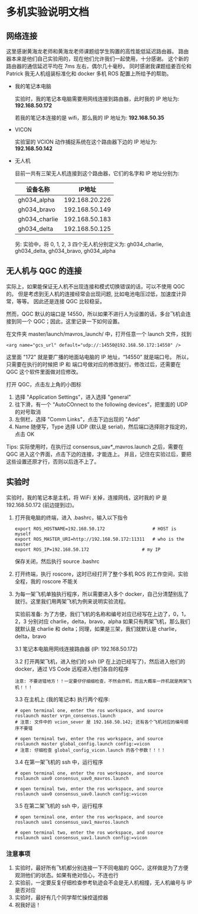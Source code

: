 # 多机实验说明文档

## 网络连接

这里感谢黄海龙老师和黄海龙老师课题组学生购置的高性能低延迟路由器。
路由器本来是他们自己实验用的，现在他们允许我们一起使用，十分感谢。
这个新的路由器的通信延迟平均在 7ms 左右，偶尔几十毫秒。
同时感谢我课题组姜百伦和 Patrick 我无人机组装标准化和 docker 多机 ROS 配置上所给予的帮助。

- 我的笔记本电脑

    实验时，我的笔记本电脑需要用网线连接到路由器，此时我的 IP 地址为: **192.168.50.172**

    若我的笔记本连接的是 wifi，那么我的 IP 地址为: **192.168.50.35**

- VICON

    实验室的 VCION 动作捕捉系统在这个路由器下边的 IP 地址为: **192.168.50.142**

- 无人机

    目前一共有三架无人机连接到这个路由器，它们的名字和 IP 地址分别为:

  | 设备名称          | IP地址           |
  |----------------|----------------|
  | gh034_alpha   | 192.168.20.226 |
  | gh034_bravo   | 192.168.50.149 |
  | gh034_charlie | 192.168.50.183 |
  | gh034_delta   | 192.168.50.125 |

  另: 实验中，将 0, 1, 2, 3 四个无人机分别定义为: gh034_charlie, gh034_delta, gh034_bravo, gh034_alpha

## 无人机与 QGC 的连接

实际上，如果能保证无人机不出现连接和模式切换错误的话，可以不使用 QGC 的。
但是考虑到无人机的连接经常会出现问题, 比如电池电压过低，加速度计异常，等等。
因此还是连接 QGC 比较稳妥。

然而，QGC 默认的端口是 14550，所以如果不进行人为设置的话，多台飞机会连接到同一个 QGC；因此，这里记录一下如何设置。

在文件夹 master/launch/mavros_launch/ 中，打开任意一个 launch 文件，找到

`<arg name="gcs_url" default="udp://:14550@192.168.50.172:14550" />`

这里面 "172" 就是要广播的地面站电脑的 IP 地址，“14550” 就是端口号。
所以，只需要在执行的时候把 IP 和 端口号做对应的修改就行。修改过后，还需要在 QGC 这个软件里面做对应修改。

打开 QGC，点击左上角的小图标
1. 选择 "Application Settings"，进入选择 "general"
2. 往下滑，有一个 “AutoCOnnect to the following devices”，把里面的 UDP 的对号取消
3. 左侧栏，选择 "Comm Links"，点击下边出现的 "Add"
4. Name 随便写，Type 选择 UDP (默认是 serial)，然后端口选择刚才指定的，点击 OK
 
Tips: 实际使用时，在执行过 consensus_uav*_mavros.launch 之后，需要在 QGC 进入这个界面，点击下边的连接，才能连上。
并且，记住在实验过后，要把这些设置还原才行，否则以后连不上了。

## 实验时
实验时，我的笔记本是主机，将 WiFi 关掉，连接网线，这时我的 IP 是 192.168.50.172 (前边提到过)。

1. 打开我电脑的终端，进入 .bashrc，输入以下指令

    ```
    export ROS_HOSTNAME=192.168.50.172					# HOST is myself
    export ROS_MASTER_URI=http://192.168.50.172:11311	# who is the master
    export ROS_IP=192.168.50.172					# my IP
    ```
    保存关闭，然后执行 source .bashrc

2. 打开终端，执行 roscore，这时已经打开了整个多机 ROS 的工作空间，实验全程，我的 roscore 不能关
3. 为每一架飞机单独执行程序，所以需要进入多个 docker，自己分清楚别乱了就行。这里我们用两架飞机为例来说明实验流程。

    实验前准备: 为了方便，我们飞机的名称和编号对应已经写在上边了，0，1，2，3 分别对应 charlie，delta，bravo，alpha
    如果只有两架飞机，那么我们就默认是 charlie 和 delta；同理，如果是三架，我们就默认是 charlie，delta，bravo

    3.1 笔记本电脑用网线连接路由器 (IP: 192.168.50.172)
    
    3.2 打开两架飞机，进入他们的 ssh (IP 在上边已经写了)，然后进入他们的 docker，通过 VS Code 远程进入他们各自的程序
    
    `注意: 不要进错地方！！一定要仔仔细细检查，不然会炸机，而且大概率一炸机就是两架飞机！！！`

    3.3 在主机上 (我的笔记本) 执行两个程序:
    
    ```
    # open terminal one, enter the ros workspace, and source
    roslaunch master vrpn_consensus.launch
    # 注意: 文件中的 vcion_sever 是 192.168.50.142; 还有各个飞机对应的编号顺序不要错
    ```
   
    ```
   # open terminal two, enter the ros workspace, and source
    roslaunch master global_config.launch config:=vicon
   # 注意: 仔细检查 global_config_vicon.launch 的各个参数！！！！
    ```

    3.4 在第一架飞机的 ssh 中，运行程序

    ```
    # open terminal one, enter the ros workspace, and source
    roslaunch uav0 consensus_uav0_mavros.launch
    ```
   
    ```
    # open terminal two, enter the ros workspace, and source
    roslaunch uav0 consensus_uav0.launch config:=vicon
    ```

    3.5 在第二架飞机的 ssh 中，运行程序

    ```
    # open terminal one, enter the ros workspace, and source
    roslaunch uav1 consensus_uav1_mavros.launch
    ```
   
    ```
    # open terminal two, enter the ros workspace, and source
    roslaunch uav1 consensus_uav1.launch config:=vicon
    ```

### 注意事项
1. 实验时，最好所有飞机都分别连接一下不同电脑的 QGC，这样做是为了方便观测他们的状态。如果有绝对信心，不连也行
2. 实验前，一定要反复仔细检查参考轨迹会不会是无人机相撞，无人机编号与 IP 是否对应
3. 实验时，最好有几个同学帮忙操控遥控器
4. 祝我好运！